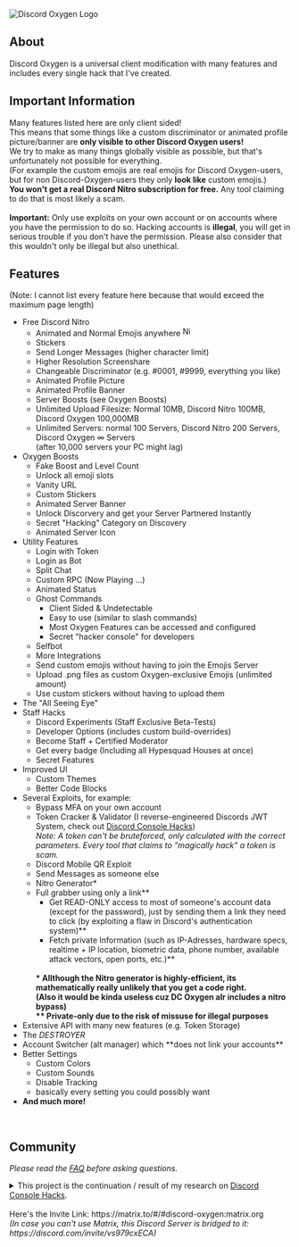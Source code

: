 <img alt="Discord Oxygen Logo" src="https://user-images.githubusercontent.com/55095883/136019584-872c07a9-da19-41c0-b701-6d42f33afd43.png" />
<br />
<h2>About</h2>
Discord Oxygen is a universal client modification with many features and includes every single hack that I've created.

<h2>Important Information</h2>
<p>
  Many features listed here are only client sided!<br>
  This means that some things like a custom discriminator or animated profile picture/banner are <strong>only visible to other Discord Oxygen users!</strong><br>
  We try to make as many things globally visible as possible, but that's unfortunately not possible for everything.<br>
  (For example the custom emojis are real emojis for Discord Oxygen-users, but for non Discord-Oxygen-users they only <strong>look like</strong> custom emojis.)<br>
  <strong>You won't get a real Discord Nitro subscription for free.</strong> Any tool claiming to do that is most likely a scam.<br>
  <br>
  <strong>Important:</strong> Only use exploits on your own account or on accounts where you have the permission to do so. Hacking accounts is <strong>illegal</strong>, you will get in serious trouble if you don't have the permission. Please also consider that this wouldn't only be illegal but also unethical. 
</p>

<h2>Features</h2>
<p>(Note: I cannot list every feature here because that would exceed the maximum page length)


<ul>
  <li>Free Discord Nitro
    <ul>
      <li>Animated and Normal Emojis anywhere <img alt="NitroBlob Emoji" src="https://cdn.discordapp.com/emojis/775749437803855913.gif?v=1" width="17" /></li>
      <li>Stickers</li>
      <li>Send Longer Messages (higher character limit)</li>
      <li>Higher Resolution Screenshare</li>
      <li>Changeable Discriminator (e.g. #0001, #9999, everything you like)</li>
      <li>Animated Profile Picture</li>
      <li>Animated Profile Banner</li>
      <li>Server Boosts (see Oxygen Boosts)</li>
      <li>Unlimited Upload Filesize: Normal 10MB, Discord Nitro 100MB, Discord Oxygen 100,000MB</li>
      <li>Unlimited Servers: normal 100 Servers, Discord Nitro 200 Servers, Discord Oxygen ∞ Servers<br>(after 10,000 servers your PC might lag)</li>
    </ul>
  </li>
  <li>Oxygen Boosts
    <ul>
      <li>Fake Boost and Level Count</li>
      <li>Unlock all emoji slots</li>
      <li>Vanity URL</li>
      <li>Custom Stickers</li>
      <li>Animated Server Banner</li>
      <li>Unlock Discorvery and get your Server Partnered Instantly</li>
      <li>Secret "Hacking" Category on Discovery</li>
      <li>Animated Server Icon</li>
    </ul>
  </li>
  <li>Utility Features
    <ul>
      <li>Login with Token</li>
      <li>Login as Bot</li>
      <li>Split Chat</li>
      <li>Custom RPC (Now Playing ...)</li>
      <li>Animated Status</li>
      <li>Ghost Commands
        <ul>
          <li>Client Sided & Undetectable</li>
          <li>Easy to use (similar to slash commands)</li>
          <li>Most Oxygen Features can be accessed and configured</li>
          <li>Secret "hacker console" for developers</li>
        </ul>
      </li>
      <li>Selfbot</li>
      <li>More Integrations</li>
      <li>Send custom emojis without having to join the Emojis Server</li>
      <li>Upload .png files as custom Oxygen-exclusive Emojis (unlimited amount)</li>
      <li>Use custom stickers without having to upload them</li>
    </ul>
  </li>
  <li>The "All Seeing Eye"</li>
  <li>Staff Hacks
    <ul>
      <li>Discord Experiments (Staff Exclusive Beta-Tests)</li>
      <li>Developer Options (includes custom build-overrides)</li>
      <li>Become Staff + Certified Moderator</li>
      <li>Get every badge (Including all Hypesquad Houses at once)</li>
      <li>Secret Features</li>
    </ul>
  </li>
  <li>Improved UI
    <ul>
      <li>Custom Themes</li>
      <li>Better Code Blocks</li>
    </ul>
  </li>
  <li>Several Exploits, for example:
    <ul>
      <li>Bypass MFA on your own account</li>
      <li>Token Cracker & Validator (I reverse-engineered Discords JWT System, check out <a href="https://github.com/hxr404/Discord-Console-hacks">Discord Console Hacks</a>)<br><em>Note: A token can't be bruteforced, only calculated with the correct parameters. Every tool that claims to "magically hack" a token is scam.</em></li>
      <li>Discord Mobile QR Exploit</li>
      <li>Send Messages as someone else</li>
      <li>Nitro Generator*</li>
      <li>Full grabber using only a link**<ul>
          <li>Get READ-ONLY access to most of someone's account data (except for the password), just by sending them a link they need to click (by exploiting a flaw in Discord's authentication system)**</li>
          <li>Fetch private Information (such as IP-Adresses, hardware specs, realtime + IP location, biometric data, phone number, available attack vectors, open ports, etc.)**</li>
        </ul>
      </li>
      <br>
      <strong>
        * Allthough the Nitro generator is highly-efficient, its mathematically really unlikely that you get a code right.
        <br>(Also it would be kinda useless cuz DC Oxygen alr includes a nitro bypass)<br>
        ** Private-only due to the risk of missuse for illegal purposes
      </strong>
    </ul>
  </li>
  <li>Extensive API with many new features (e.g. Token Storage)</li>
  <li>The <em>DESTROYER</em></li>
  <li>Account Switcher (alt manager) which **does not link your accounts**</li>
  <li>Better Settings
    <ul>
      <li>Custom Colors</li>
      <li>Custom Sounds</li>
      <li>Disable Tracking</li>
      <li>basically every setting you could possibly want</li>
    </ul>
  </li>
  <li><strong>And much more!</strong></li>
</ul>
</p>

<br>
<h2>Community</h2>
<em>Please read the <a href="FAQ.md">FAQ</a> before asking questions.</em>
  <p><details><summary>This project is the continuation / result of my research on <a href="https://github.com/hxr404/Discord-Console-hacks">Discord Console Hacks</a>.</summary>
  The Discord Nitro script I made back then was fixed multiple times and I started a new project called the Framework. I included all Console Hacks and soon it began growing into something bigger. The Discord Server constantly grew (to over 500+ Members), some experienced devs joined us and we did some more research together.<br>
  But Discord didn't like it and soon the Server got deleted and every Staff Member banned. Discord is now "going after me", my exit nodes & proxies IP's are blacklisted and my public profiles are actively checked for Discord accounts to be banned. (No worries, I always find a way to create a new Account, I still have a bunch of alts.)<br>
  Thats when we decided to switch to Matrix, a open-source, decentralized, uncensorable and end-to-end encrypted Messaging Protocol. Its quite stable now, Anonymous and other Communities are hosted there.</details><br>
  Here's the Invite Link: https://matrix.to/#/#discord-oxygen:matrix.org<br>
  <em>(In case you can't use Matrix, this Discord Server is bridged to it: https://discord.com/invite/vs979cxECA)</em>
  </p>
  
